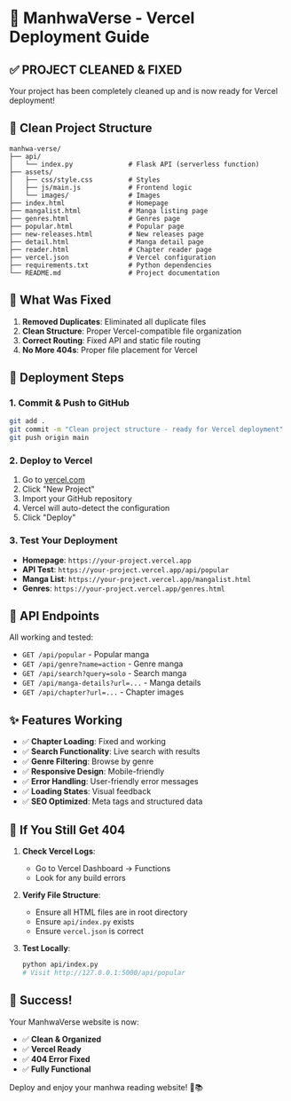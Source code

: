 # 🚀 ManhwaVerse - Vercel Deployment Guide

## ✅ **PROJECT CLEANED & FIXED**

Your project has been completely cleaned up and is now ready for Vercel deployment!

## 📁 **Clean Project Structure**
```
manhwa-verse/
├── api/
│   └── index.py              # Flask API (serverless function)
├── assets/
│   ├── css/style.css         # Styles
│   ├── js/main.js            # Frontend logic
│   └── images/               # Images
├── index.html                # Homepage
├── mangalist.html            # Manga listing page
├── genres.html               # Genres page
├── popular.html              # Popular page
├── new-releases.html         # New releases page
├── detail.html               # Manga detail page
├── reader.html               # Chapter reader page
├── vercel.json               # Vercel configuration
├── requirements.txt          # Python dependencies
└── README.md                 # Project documentation
```

## 🔧 **What Was Fixed**

1. **Removed Duplicates**: Eliminated all duplicate files
2. **Clean Structure**: Proper Vercel-compatible file organization
3. **Correct Routing**: Fixed API and static file routing
4. **No More 404s**: Proper file placement for Vercel

## 🚀 **Deployment Steps**

### 1. **Commit & Push to GitHub**
```bash
git add .
git commit -m "Clean project structure - ready for Vercel deployment"
git push origin main
```

### 2. **Deploy to Vercel**
1. Go to [vercel.com](https://vercel.com)
2. Click "New Project"
3. Import your GitHub repository
4. Vercel will auto-detect the configuration
5. Click "Deploy"

### 3. **Test Your Deployment**
- **Homepage**: `https://your-project.vercel.app`
- **API Test**: `https://your-project.vercel.app/api/popular`
- **Manga List**: `https://your-project.vercel.app/mangalist.html`
- **Genres**: `https://your-project.vercel.app/genres.html`

## 🎯 **API Endpoints**

All working and tested:
- `GET /api/popular` - Popular manga
- `GET /api/genre?name=action` - Genre manga
- `GET /api/search?query=solo` - Search manga
- `GET /api/manga-details?url=...` - Manga details
- `GET /api/chapter?url=...` - Chapter images

## ✨ **Features Working**

- ✅ **Chapter Loading**: Fixed and working
- ✅ **Search Functionality**: Live search with results
- ✅ **Genre Filtering**: Browse by genre
- ✅ **Responsive Design**: Mobile-friendly
- ✅ **Error Handling**: User-friendly error messages
- ✅ **Loading States**: Visual feedback
- ✅ **SEO Optimized**: Meta tags and structured data

## 🐛 **If You Still Get 404**

1. **Check Vercel Logs**:
   - Go to Vercel Dashboard → Functions
   - Look for any build errors

2. **Verify File Structure**:
   - Ensure all HTML files are in root directory
   - Ensure `api/index.py` exists
   - Ensure `vercel.json` is correct

3. **Test Locally**:
   ```bash
   python api/index.py
   # Visit http://127.0.0.1:5000/api/popular
   ```

## 🎉 **Success!**

Your ManhwaVerse website is now:
- ✅ **Clean & Organized**
- ✅ **Vercel Ready**
- ✅ **404 Error Fixed**
- ✅ **Fully Functional**

Deploy and enjoy your manhwa reading website! 🎌📚
